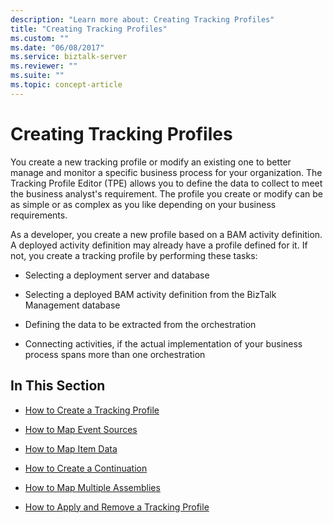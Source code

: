 ```yaml
---
description: "Learn more about: Creating Tracking Profiles"
title: "Creating Tracking Profiles"
ms.custom: ""
ms.date: "06/08/2017"
ms.service: biztalk-server
ms.reviewer: ""
ms.suite: ""
ms.topic: concept-article
---
```

# Creating Tracking Profiles
You create a new tracking profile or modify an existing one to better manage and monitor a specific business process for your organization. The Tracking Profile Editor (TPE) allows you to define the data to collect to meet the business analyst's requirement. The profile you create or modify can be as simple or as complex as you like depending on your business requirements.  
  
 As a developer, you create a new profile based on a BAM activity definition. A deployed activity definition may already have a profile defined for it. If not, you create a tracking profile by performing these tasks:  
  
-   Selecting a deployment server and database  
  
-   Selecting a deployed BAM activity definition from the BizTalk Management database  
  
-   Defining the data to be extracted from the orchestration  
  
-   Connecting activities, if the actual implementation of your business process spans more than one orchestration  
  
## In This Section  
  
-   [How to Create a Tracking Profile](../core/how-to-create-a-tracking-profile.md)  
  
-   [How to Map Event Sources](../core/how-to-map-event-sources.md)  
  
-   [How to Map Item Data](../core/how-to-map-item-data.md)  
  
-   [How to Create a Continuation](../core/how-to-create-a-continuation.md)  
  
-   [How to Map Multiple Assemblies](../core/how-to-map-multiple-assemblies.md)  
  
-   [How to Apply and Remove a Tracking Profile](../core/how-to-apply-and-remove-a-tracking-profile.md)
